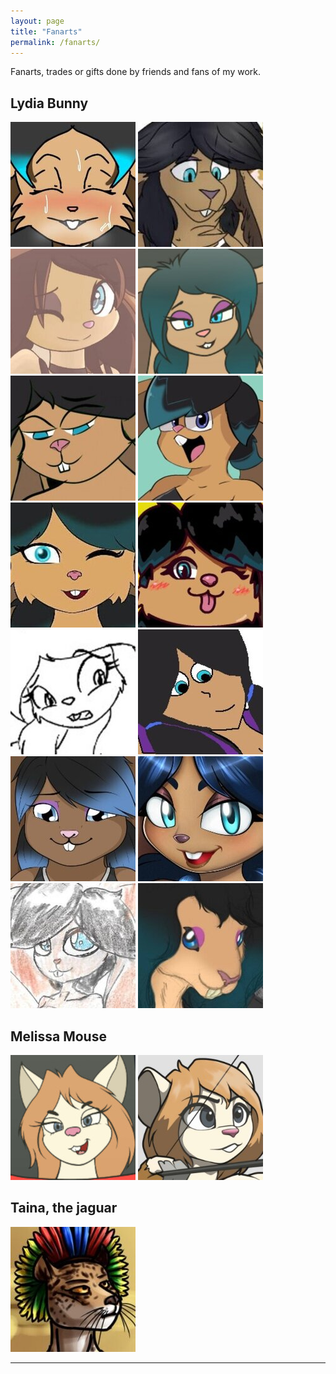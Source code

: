 ```yaml
---
layout: page
title: "Fanarts"
permalink: /fanarts/
---
```


Fanarts, trades or gifts done by friends and fans of my work.

## Lydia Bunny

[![12geovannyart](/assets/img/ic_fanarts/lydia-12geovannyart.jpg)](https://www.deviantart.com/12geovannyart/art/Para-tei-juan-Lydia-the-rabbit-952838632 "Artwork by 12geovannyart")
![lozzybunz](/assets/img/ic_fanarts/lydia-lozzybunz.jpg "Artwork by Lozzybunz")
[![isr-4](/assets/img/ic_fanarts/lydia-isr4.jpg)](https://www.deviantart.com/isr-4/art/lydia-how-do-i-look-874752295 "Artwork by ISR-4")
[![barn-flakes](/assets/img/ic_fanarts/lydia-barn-flakes-3.jpg)](https://www.deviantart.com/barn-flakes/art/red-and-blue-920726515 "Artwork by Barn-flakes")
[![dakln](/assets/img/ic_fanarts/lydia-dakln.jpg)](https://www.furaffinity.net/view/36814526 "Artwork by Dakln")
[![teluzer](/assets/img/ic_fanarts/lydia-teluzer.jpg)](https://www.deviantart.com/teluzer/art/lidya-844215829 "Artwork by Teluzer")
![mariitakamiya](/assets/img/ic_fanarts/lydia-mariitakamiya.jpg "Artwork by Mariitakamiya")
![lemon-man](/assets/img/ic_fanarts/lydia-lemonman.jpg "Artwork by Lemon-man")
[![barn-flakes](/assets/img/ic_fanarts/lydia-barn-flakes-2.jpg)](https://www.deviantart.com/barn-flakes/art/mutation-829156933 "Artwork by Barn-flakes")
[![punkfrommarz](/assets/img/ic_fanarts/lydia-jesse.jpg)](https://www.deviantart.com/punkfrommarz/art/lydia-821730670 "Artwork by Punkfrommarz")
[![space-seacow](/assets/img/ic_fanarts/lydia-spaceseacow.jpg)](https://www.deviantart.com/space-seacow/art/at-it-s-mozart-i-swear-813620575 "Artwork by Space-seacow")
[![amyrose116](/assets/img/ic_fanarts/lydia-amyrose116.jpg)](https://www.deviantart.com/amyrose116/art/a-t-teixeira-juan-807351012 "Artwork by Amyrose116")
[![roji-panty-complex](/assets/img/ic_fanarts/lydia-roji.jpg)](https://www.deviantart.com/roji-panty-complex/art/trade-lydia-is-a-bun-795139962 "Artwork by Roji-panty-complex")
![cardinal-danadriel](/assets/img/ic_fanarts/lydia-danilocorrea.jpg "Artwork by Danilo Correa")

## Melissa Mouse

[![barn-flakes](/assets/img/ic_fanarts/melissa-barn-flakes.jpg)](https://www.deviantart.com/barn-flakes/art/red-and-blue-920726515 "Artwork by Barn-flakes")
[![melissa-zacharycreed](assets/img/ic_fanarts/melissa-zacharycreed.jpg)](#)

## Taina, the jaguar
[![rat-of-the-darkages](/assets/img/ic_fanarts/thayna-samuel.jpg)](https://www.furaffinity.net/view/39642398 "Artwork by Rat-of-the-darkages")

- - - - - - - - - - -




